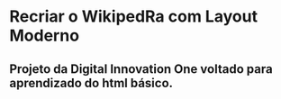 # Recriar o WikipedRa com Layout Moderno
## Projeto da Digital Innovation One voltado para aprendizado do html básico.
